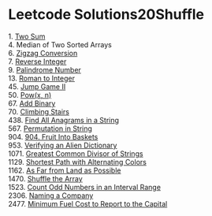 # Leetcode Solutions20Shuffle

1\. [Two Sum](/1.%20Two%20Sum)\
4. Median of Two Sorted Arrays\
6. [Zigzag Conversion](/6.%20Zigzag%20Conversion)\
7. [Reverse Integer](/7.%20Reverse%20Integer)\
9. [Palindrome Number](/9.%20Palindrome%20Number)\
13. [Roman to Integer](/13.%20Roman%20to%20Integer)\
45. [Jump Game II](/45.%20Jump%20Game%20II)\
50. [Pow(x, n)](/50.%20Pow(x,%20n))\
67. [Add Binary](/67.%20Add%20Binary)\
70. [Climbing Stairs](70.%20Climbing%20Stairs)\
438. [Find All Anagrams in a String](/438.%20Find%20All%20Anagrams%20in%20a%20String)\
567. [Permutation in String](/567.%20Permutation%20in%20String)\
904. [904. Fruit Into Baskets](/904.%20Fruit%20Into%20Baskets)\
953. [Verifying an Alien Dictionary](/953.%20Verifying%20an%20Alien%20Dictionary)\
1071. [Greatest Common Divisor of Strings](/1071.%20Greatest%20Common%20Divisor%20of%20Strings)\
1129. [Shortest Path with Alternating Colors](/1129.%20Shortest%20Path%20with%20Alternating%20Colors)\
1162. [As Far from Land as Possible](/1162.%20As%20Far%20from%20Land%20as%20Possible)\
1470. [Shuffle the Array](/1470.%20Shuffle%20the%20Array)\
1523. [Count Odd Numbers in an Interval Range](/1523.%20Count%20Odd%20Numbers%20in%20an%20Interval%20Range)\
2306. [Naming a Company](/2306.%20Naming%20a%20Company)\
2477. [Minimum Fuel Cost to Report to the Capital](/2477.%20Minimum%20Fuel%20Cost%20to%20Report%20to%20the%20Capital)
